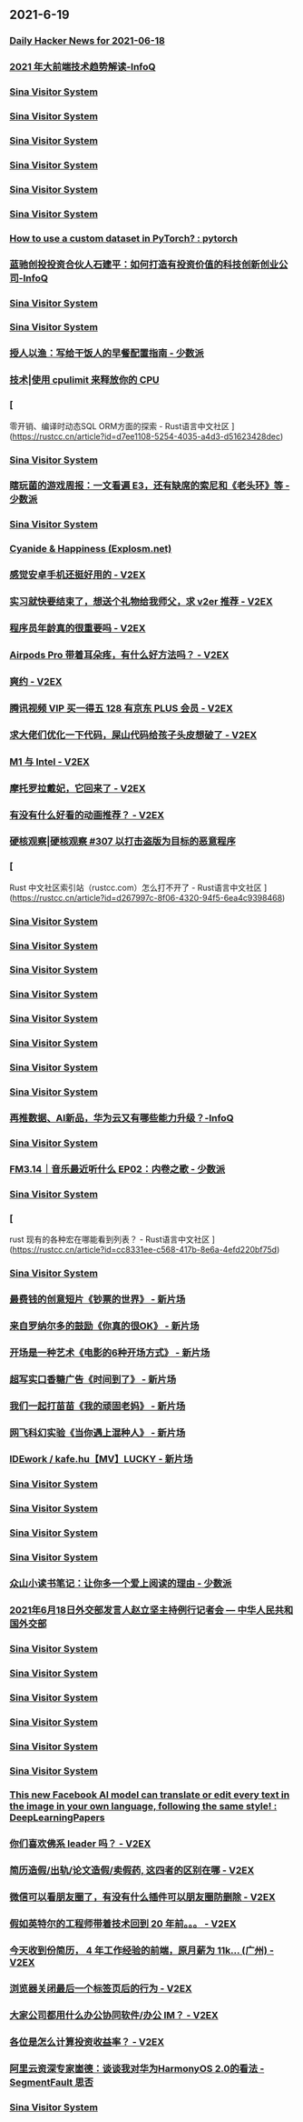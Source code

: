 
## 2021-6-19

### [Daily Hacker News for 2021-06-18](https://www.daemonology.net/hn-daily/2021-06-18.html)

### [2021 年大前端技术趋势解读-InfoQ](https://www.infoq.cn/article/dT002EZ7BiXGtMeU49qo)

### [Sina Visitor System](https://weibo.com/1402400261/KkRiHxQ7L)

### [Sina Visitor System](https://weibo.com/1402400261/KkRhKoGuh)

### [Sina Visitor System](https://weibo.com/1402400261/KkRgrcu03)

### [Sina Visitor System](https://weibo.com/1715118170/KkRi6k1Hy)

### [Sina Visitor System](https://weibo.com/1715118170/KkRcritrx)

### [Sina Visitor System](https://weibo.com/1715118170/KkR5Wb1JH)

### [How to use a custom dataset in PyTorch? : pytorch](https://www.reddit.com/r/pytorch/comments/o346c2/how_to_use_a_custom_dataset_in_pytorch/)

### [蓝驰创投投资合伙人石建平：如何打造有投资价值的科技创新创业公司-InfoQ](https://www.infoq.cn/article/zchlXmdpC9w8WhNIaHWE)

### [Sina Visitor System](https://weibo.com/1746173800/KkRwjtoWn)

### [Sina Visitor System](https://weibo.com/1402400261/KkRr4s2ng)

### [授人以渔：写给干饭人的早餐配置指南 - 少数派](https://sspai.com/post/67301)

### [技术|使用 cpulimit 来释放你的 CPU](https://linux.cn/article-13501-1.html?utm_source=rss&utm_medium=rss)

### [
零开销、编译时动态SQL ORM方面的探索 - Rust语言中文社区
](https://rustcc.cn/article?id=d7ee1108-5254-4035-a4d3-d51623428dec)

### [Sina Visitor System](https://weibo.com/1715118170/KkRZ2DzuC)

### [瞎玩菌的游戏周报：一文看遍 E3，还有缺席的索尼和《老头环》等 - 少数派](https://sspai.com/post/67255)

### [Sina Visitor System](https://weibo.com/1715118170/KkSnqFwrJ)

### [Cyanide & Happiness (Explosm.net)](http://www.explosm.net/comics/5899/)

### [感觉安卓手机还挺好用的 - V2EX](https://www.v2ex.com/t/784357)

### [实习就快要结束了，想送个礼物给我师父，求 v2er 推荐 - V2EX](https://www.v2ex.com/t/784314)

### [程序员年龄真的很重要吗 - V2EX](https://www.v2ex.com/t/784313)

### [Airpods Pro 带着耳朵疼，有什么好方法吗？ - V2EX](https://www.v2ex.com/t/784312)

### [爽约 - V2EX](https://www.v2ex.com/t/784298)

### [腾讯视频 VIP 买一得五 128 有京东 PLUS 会员 - V2EX](https://www.v2ex.com/t/784285)

### [求大佬们优化一下代码，屎山代码给孩子头皮想破了 - V2EX](https://www.v2ex.com/t/784284)

### [M1 与 Intel - V2EX](https://www.v2ex.com/t/784283)

### [摩托罗拉戴妃，它回来了 - V2EX](https://www.v2ex.com/t/784241)

### [有没有什么好看的动画推荐？ - V2EX](https://www.v2ex.com/t/784224)

### [硬核观察|硬核观察 #307 以打击盗版为目标的恶意程序](https://linux.cn/article-13502-1.html?utm_source=rss&utm_medium=rss)

### [
Rust 中文社区索引站（rustcc.com）怎么打不开了 - Rust语言中文社区
](https://rustcc.cn/article?id=d267997c-8f06-4320-94f5-6ea4c9398468)

### [Sina Visitor System](https://weibo.com/1746173800/KkSHnkQ30)

### [Sina Visitor System](https://weibo.com/1402400261/KkTk52rox)

### [Sina Visitor System](https://weibo.com/1402400261/KkT6EDcaG)

### [Sina Visitor System](https://weibo.com/1402400261/KkSMgu8U4)

### [Sina Visitor System](https://weibo.com/1715118170/KkTa0EMGE)

### [Sina Visitor System](https://weibo.com/1715118170/KkSLElZF2)

### [Sina Visitor System](https://weibo.com/1642628345/KkSSX74fe)

### [Sina Visitor System](https://weibo.com/1642628345/KkSCQnnza)

### [再推数据、AI新品，华为云又有哪些能力升级？-InfoQ](https://www.infoq.cn/article/g0YmSfU7OQuNmsGfONdp)

### [Sina Visitor System](https://weibo.com/1715118170/KkTyh39Me)

### [FM3.14｜音乐最近听什么 EP02：内卷之歌 - 少数派](https://sspai.com/post/67324)

### [Sina Visitor System](https://weibo.com/1402400261/KkTUW5V3U)

### [
rust 现有的各种宏在哪能看到列表？ - Rust语言中文社区
](https://rustcc.cn/article?id=cc8331ee-c568-417b-8e6a-4efd220bf75d)

### [Sina Visitor System](https://weibo.com/1402400261/KkU7od6Pr)

### [最费钱的创意短片《钞票的世界》 - 新片场](https://www.vmovier.com/62318)

### [来自罗纳尔多的鼓励《你真的很OK》 - 新片场](https://www.vmovier.com/62333)

### [开场是一种艺术《电影的6种开场方式》 - 新片场](https://www.vmovier.com/62285)

### [超写实口香糖广告《时间到了》 - 新片场](https://www.vmovier.com/62329)

### [我们一起打苗苗《我的顽固老妈》 - 新片场](https://www.vmovier.com/62325)

### [网飞科幻实验《当你遇上混种人》 - 新片场](https://www.vmovier.com/62330)

### [IDEwork / kafe.hu【MV】LUCKY - 新片场](https://www.vmovier.com/62321)

### [Sina Visitor System](https://weibo.com/1402400261/KkUippSaQ)

### [Sina Visitor System](https://weibo.com/1402400261/KkUeiEHpQ)

### [Sina Visitor System](https://weibo.com/1402400261/KkUdzpZnL)

### [Sina Visitor System](https://weibo.com/1402400261/KkUb4kfOW)

### [众山小读书笔记：让你多一个爱上阅读的理由 - 少数派](https://sspai.com/post/67271)

### [2021年6月18日外交部发言人赵立坚主持例行记者会 — 中华人民共和国外交部](https://www.fmprc.gov.cn/web/wjdt_674879/fyrbt_674889/t1884928.shtml)

### [Sina Visitor System](https://weibo.com/1746173800/KkUJcBQF2)

### [Sina Visitor System](https://weibo.com/1402400261/KkUTMDB2j)

### [Sina Visitor System](https://weibo.com/1402400261/KkUQlBIVb)

### [Sina Visitor System](https://weibo.com/1642628345/KkV9Aqmnu)

### [Sina Visitor System](https://weibo.com/1642628345/KkV7bgm8c)

### [Sina Visitor System](https://weibo.com/1715118170/KkVdXqyLl)

### [This new Facebook AI model can translate or edit every text in the image in your own language, following the same style! : DeepLearningPapers](https://www.reddit.com/r/DeepLearningPapers/comments/o3dwe2/this_new_facebook_ai_model_can_translate_or_edit/)

### [你们喜欢佛系 leader 吗？ - V2EX](https://www.v2ex.com/t/784455)

### [简历造假/出轨/论文造假/卖假药, 这四者的区别在哪 - V2EX](https://www.v2ex.com/t/784443)

### [微信可以看朋友圈了，有没有什么插件可以朋友圈防删除 - V2EX](https://www.v2ex.com/t/784408)

### [假如英特尔的工程师带着技术回到 20 年前。。。 - V2EX](https://www.v2ex.com/t/784394)

### [今天收到份简历， 4 年工作经验的前端，原月薪为 11k... (广州) - V2EX](https://www.v2ex.com/t/784389)

### [浏览器关闭最后一个标签页后的行为 - V2EX](https://www.v2ex.com/t/784373)

### [大家公司都用什么办公协同软件/办公 IM？ - V2EX](https://www.v2ex.com/t/784370)

### [各位是怎么计算投资收益率？ - V2EX](https://www.v2ex.com/t/784346)

### [阿里云资深专家崮德：谈谈我对华为HarmonyOS 2.0的看法 - SegmentFault 思否](https://segmentfault.com/a/1190000040203399)

### [Sina Visitor System](https://weibo.com/1715118170/KkW6rxJ6k)